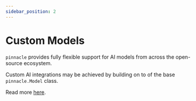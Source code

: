 ```yaml
---
sidebar_position: 2
---
```


# Custom Models

`pinnacle` provides fully flexible support for AI models from across the 
open-source ecosystem.

Custom AI integrations may be achieved by building on to of the base `pinnacle.Model` class.

Read more [here](../models/bring_your_own_models).